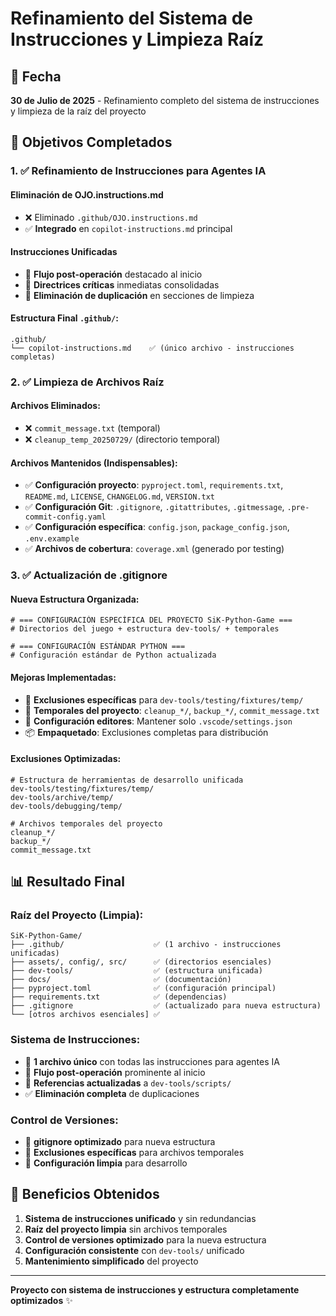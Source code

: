 # Refinamiento del Sistema de Instrucciones y Limpieza Raíz

## 📅 Fecha
**30 de Julio de 2025** - Refinamiento completo del sistema de instrucciones y limpieza de la raíz del proyecto

## 🎯 Objetivos Completados

### 1. ✅ Refinamiento de Instrucciones para Agentes IA

#### **Eliminación de OJO.instructions.md**
- ❌ Eliminado `.github/OJO.instructions.md`
- ✅ **Integrado** en `copilot-instructions.md` principal

#### **Instrucciones Unificadas**
- 🚨 **Flujo post-operación** destacado al inicio
- 🎯 **Directrices críticas** inmediatas consolidadas
- 🔄 **Eliminación de duplicación** en secciones de limpieza

#### **Estructura Final `.github/`:**
```
.github/
└── copilot-instructions.md    ✅ (único archivo - instrucciones completas)
```

### 2. ✅ Limpieza de Archivos Raíz

#### **Archivos Eliminados:**
- ❌ `commit_message.txt` (temporal)
- ❌ `cleanup_temp_20250729/` (directorio temporal)

#### **Archivos Mantenidos (Indispensables):**
- ✅ **Configuración proyecto**: `pyproject.toml`, `requirements.txt`, `README.md`, `LICENSE`, `CHANGELOG.md`, `VERSION.txt`
- ✅ **Configuración Git**: `.gitignore`, `.gitattributes`, `.gitmessage`, `.pre-commit-config.yaml`
- ✅ **Configuración específica**: `config.json`, `package_config.json`, `.env.example`
- ✅ **Archivos de cobertura**: `coverage.xml` (generado por testing)

### 3. ✅ Actualización de .gitignore

#### **Nueva Estructura Organizada:**
```gitignore
# === CONFIGURACIÓN ESPECÍFICA DEL PROYECTO SiK-Python-Game ===
# Directorios del juego + estructura dev-tools/ + temporales

# === CONFIGURACIÓN ESTÁNDAR PYTHON ===
# Configuración estándar de Python actualizada
```

#### **Mejoras Implementadas:**
- 📁 **Exclusiones específicas** para `dev-tools/testing/fixtures/temp/`
- 🧹 **Temporales del proyecto**: `cleanup_*/`, `backup_*/`, `commit_message.txt`
- 🎯 **Configuración editores**: Mantener solo `.vscode/settings.json`
- 📦 **Empaquetado**: Exclusiones completas para distribución

#### **Exclusiones Optimizadas:**
```gitignore
# Estructura de herramientas de desarrollo unificada
dev-tools/testing/fixtures/temp/
dev-tools/archive/temp/
dev-tools/debugging/temp/

# Archivos temporales del proyecto
cleanup_*/
backup_*/
commit_message.txt
```

## 📊 Resultado Final

### **Raíz del Proyecto (Limpia):**
```
SiK-Python-Game/
├── .github/                    ✅ (1 archivo - instrucciones unificadas)
├── assets/, config/, src/      ✅ (directorios esenciales)
├── dev-tools/                  ✅ (estructura unificada)
├── docs/                       ✅ (documentación)
├── pyproject.toml              ✅ (configuración principal)
├── requirements.txt            ✅ (dependencias)
├── .gitignore                  ✅ (actualizado para nueva estructura)
└── [otros archivos esenciales] ✅
```

### **Sistema de Instrucciones:**
- 🎯 **1 archivo único** con todas las instrucciones para agentes IA
- 🚨 **Flujo post-operación** prominente al inicio
- 🔄 **Referencias actualizadas** a `dev-tools/scripts/`
- ✅ **Eliminación completa** de duplicaciones

### **Control de Versiones:**
- 📝 **gitignore optimizado** para nueva estructura
- 🧹 **Exclusiones específicas** para archivos temporales
- 🎯 **Configuración limpia** para desarrollo

## 🚀 Beneficios Obtenidos

1. **Sistema de instrucciones unificado** y sin redundancias
2. **Raíz del proyecto limpia** sin archivos temporales
3. **Control de versiones optimizado** para la nueva estructura
4. **Configuración consistente** con `dev-tools/` unificado
5. **Mantenimiento simplificado** del proyecto

---
**Proyecto con sistema de instrucciones y estructura completamente optimizados** ✨
